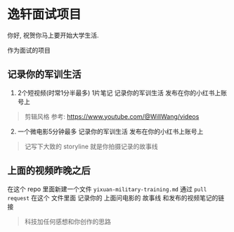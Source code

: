 # 逸轩面试项目

你好, 祝贺你马上要开始大学生活.

作为面试的项目

## 记录你的军训生活
1. 2个短视频(时常1分半最多) 1片笔记 记录你的军训生活 发布在你的小红书上账号上
> 剪辑风格 参考: https://www.youtube.com/@WillWang/videos
2. 一个微电影5分钟最多 记录你的军训生活 发布在你的小红书上账号上
> 记写下大致的 storyline 就是你拍摄记录的故事线

## 上面的视频昨晚之后
在这个 repo 里面新建一个文件 `yixuan-military-training.md` 通过 `pull request`
在这个 文件里面 记录你的 上面问电影的 故事线 和发布的视频笔记的链接
> 科技加任何感想和你创作的思路


